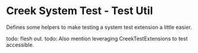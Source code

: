 # Creek System Test - Test Util

Defines some helpers to make testing a system test extension a little easier.

todo: flesh out.
todo: Also mention leveraging CreekTestExtensions to test accessible.

